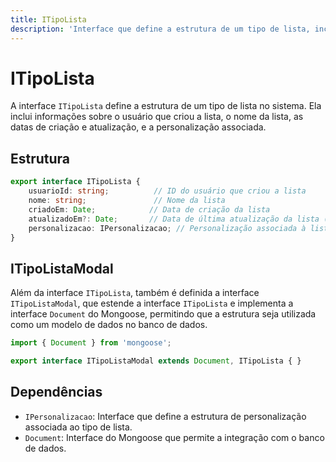 ```yaml
---
title: ITipoLista
description: 'Interface que define a estrutura de um tipo de lista, incluindo informações sobre o usuário e personalização.'
---
```


# ITipoLista

A interface `ITipoLista` define a estrutura de um tipo de lista no sistema. Ela inclui informações sobre o usuário que criou a lista, o nome da lista, as datas de criação e atualização, e a personalização associada.

## Estrutura

```typescript
export interface ITipoLista {
    usuarioId: string;          // ID do usuário que criou a lista
    nome: string;               // Nome da lista
    criadoEm: Date;            // Data de criação da lista
    atualizadoEm?: Date;       // Data de última atualização da lista (opcional)
    personalizacao: IPersonalizacao; // Personalização associada à lista
}
```

## ITipoListaModal

Além da interface `ITipoLista`, também é definida a interface `ITipoListaModal`, que estende a interface `ITipoLista` e implementa a interface `Document` do Mongoose, permitindo que a estrutura seja utilizada como um modelo de dados no banco de dados.

```typescript
import { Document } from 'mongoose';

export interface ITipoListaModal extends Document, ITipoLista { }
```

## Dependências

- `IPersonalizacao`: Interface que define a estrutura de personalização associada ao tipo de lista.
- `Document`: Interface do Mongoose que permite a integração com o banco de dados.